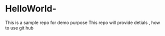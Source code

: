 # HelloWorld-
This is a sample repo for demo purpose 
This repo will provide detials , how to use git hub
